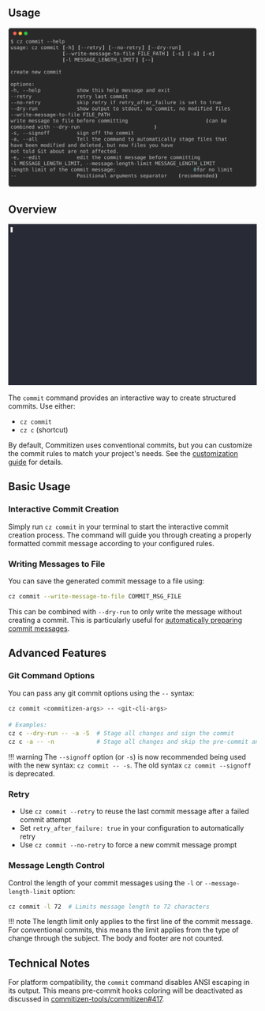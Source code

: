 ## Usage

![cz commit --help](../images/cli_help/cz_commit___help.svg)

## Overview

![Using Commitizen cli](../images/demo.gif)

The `commit` command provides an interactive way to create structured commits. Use either:

- `cz commit`
- `cz c` (shortcut)

By default, Commitizen uses conventional commits, but you can customize the commit rules to match your project's needs. See the [customization guide](../customization.md) for details.

## Basic Usage

### Interactive Commit Creation

Simply run `cz commit` in your terminal to start the interactive commit creation process. The command will guide you through creating a properly formatted commit message according to your configured rules.

### Writing Messages to File

You can save the generated commit message to a file using:
```sh
cz commit --write-message-to-file COMMIT_MSG_FILE
```

This can be combined with `--dry-run` to only write the message without creating a commit. This is particularly useful for [automatically preparing commit messages](../tutorials/auto_prepare_commit_message.md).

## Advanced Features

### Git Command Options

You can pass any git commit options using the `--` syntax:
```sh
cz commit <commitizen-args> -- <git-cli-args>

# Examples:
cz c --dry-run -- -a -S  # Stage all changes and sign the commit
cz c -a -- -n            # Stage all changes and skip the pre-commit and commit-msg hooks
```

!!! warning
    The `--signoff` option (or `-s`) is now recommended being used with the new syntax: `cz commit -- -s`. The old syntax `cz commit --signoff` is deprecated.

### Retry

- Use `cz commit --retry` to reuse the last commit message after a failed commit attempt
- Set `retry_after_failure: true` in your configuration to automatically retry
- Use `cz commit --no-retry` to force a new commit message prompt

### Message Length Control

Control the length of your commit messages using the `-l` or `--message-length-limit` option:
```sh
cz commit -l 72  # Limits message length to 72 characters
```

!!! note
    The length limit only applies to the first line of the commit message. For conventional commits, this means the limit applies from the type of change through the subject. The body and footer are not counted.

## Technical Notes

For platform compatibility, the `commit` command disables ANSI escaping in its output. This means pre-commit hooks coloring will be deactivated as discussed in [commitizen-tools/commitizen#417](https://github.com/commitizen-tools/commitizen/issues/417).
